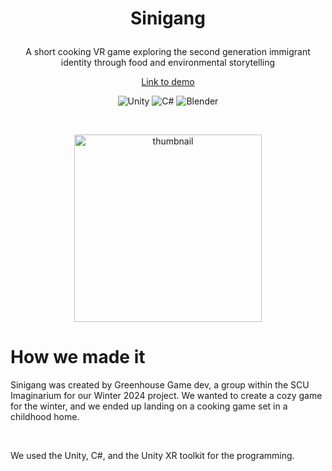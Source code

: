 # <p align = 'center'> Sinigang </p>
<p align = 'center'>
  A short cooking VR game exploring the second generation immigrant identity through food and environmental storytelling
</p>

<div align = 'center'>
  <a href = 'https://youtu.be/NEsdnIBBl48' alt = 'demo unavailable'>
    <p>Link to demo</p>
  </a>
  <div>
    <img src ='https://img.shields.io/badge/unity-%23000000.svg?style=for-the-badge&logo=unity&logoColor=white' alt ='Unity'/>
    <img src ='https://img.shields.io/badge/c%23-%23239120.svg?style=for-the-badge&logo=csharp&logoColor=white' alt ='C#'/>
    <img src ='https://img.shields.io/badge/blender-%23F5792A.svg?style=for-the-badge&logo=blender&logoColor=white' alt ='Blender'/>
  </div>
  <p>&nbsp;</p>
  <img src = 'https://github.com/user-attachments/assets/449d1019-277d-4004-86a3-2c1a8ae4ffd1' alt = 'thumbnail' height = '300px'/>
</div>

# How we made it

Sinigang was created by Greenhouse Game dev, a group within the SCU Imaginarium for our Winter 2024 project. We wanted to create a cozy game for the winter, and we ended up landing on a cooking game set in a childhood home.
<p>&nbsp;</p>
We used the Unity, C#, and the Unity XR toolkit for the programming.
